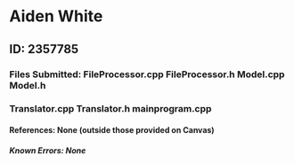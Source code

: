# Aiden White
## ID: 2357785
### Files Submitted: FileProcessor.cpp FileProcessor.h Model.cpp Model.h
### Translator.cpp Translator.h mainprogram.cpp
#### References: None (outside those provided on Canvas)
##### Known Errors: None
